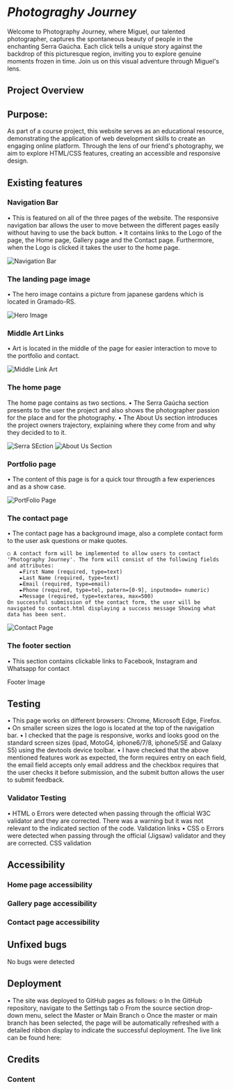 # ***Photograghy Journey***

Welcome to Photography Journey, where Miguel, our talented photographer, captures the spontaneous beauty of people in the enchanting Serra Gaúcha. Each click tells a unique story against the backdrop of this picturesque region, inviting you to explore genuine moments frozen in time. Join us on this visual adventure through Miguel's lens.

## **Project Overview**

## **Purpose:**

As part of a course project, this website serves as an educational resource, demonstrating the application of web development skills to create an engaging online platform. Through the lens of our friend's photography, we aim to explore HTML/CSS features, creating an accessible and responsive design.

## **Existing features**

### **Navigation Bar**


•	This is featured on all of the three pages of the website. The responsive navigation bar allows the user to move between the different pages easily without having to use the back button.
•	It contains links to the Logo of the page, the Home page, Gallery page and the Contact page. Furthermore, when the Logo is clicked it takes the user to the home page.

![Navigation Bar](docs/readme_images/nav_bar_readme.jpg)

### **The landing page image**

•	The hero image contains a picture from japanese gardens which is located in Gramado-RS.

![Hero Image](docs/readme_images/hero_image_readme.jpg)

### **Middle Art Links**

• Art is located in the middle of the page for easier interaction to move to the portfolio and contact. 

![Middle Link Art](docs/readme_images/middle_links.jpg)

### **The home page**

The home page contains as two sections. 
•	The Serra Gaúcha section presents to the user the project and also shows the photographer passion for the place and for the photography.
•	The About Us section introduces the project owners trajectory, explaining where they come from and why they decided to to it.

![Serra SEction](docs/readme_images/serra_readme.jpg)
![About Us Section](docs/readme_images/about_us_readme.jpg)

### **Portfolio page**

• The content of this page is for a quick tour througth a few experiences and as a show case.

![PortFolio Page](docs/readme_images/portfolio_readme.jpg)

### **The contact page**

•	The contact page has a background image, also a complete contact form to the user ask questions or make quotes.

    ○ A contact form will be implemented to allow users to contact 'Photography Journey'. The form will consist of the following fields and attributes:
        ►First Name (required, type=text)
        ►Last Name (required, type=text)
        ►Email (required, type=email)
        ►Phone (required, type=tel, patern=[0-9], inputmode= numeric)
        ►Message (required, type=textarea, max=500)
    On successful submission of the contact form, the user will be navigated to contact.html displaying a success message Showing what data has been sent.
 
![Contact Page](docs/readme_images/contact_readme.jpg)

### **The footer section**

•	This section contains clickable links to Facebook, Instagram and Whatsapp for contact


Footer Image

## **Testing**

•	This page works on different browsers: Chrome, Microsoft Edge, Firefox.
•	On smaller screen sizes the logo is located at the top of the navigation bar.
•	I checked that the page is responsive, works and looks good on the standard screen sizes (ipad, MotoG4, iphone6/7/8, iphone5/SE and Galaxy S5) using the devtools device toolbar.
•	I have checked that the above mentioned features work as expected, the form requires entry on each field, the email field accepts only email address and the checkbox requires that the user checks it before submission, and the submit button allows the user to submit feedback.

### **Validator Testing**

•	HTML
o	Errors were detected when passing through the official W3C validator and they are corrected. There was a warning but it was not relevant to the indicated section of the code.
 		Validation links
•	CSS
o	Errors were detected when passing through the official (Jigsaw) validator and they are corrected.
CSS validation

## **Accessibility**

### **Home page accessibility**

### **Gallery page accessibility**

### **Contact page accessibility**

## **Unfixed bugs**

No bugs were detected

## **Deployment**

•	The site was deployed to GitHub pages as follows:
o	In the GitHub repository, navigate to the Settings tab
o	From the source section drop-down menu, select the Master or Main Branch
o	Once the master or main branch has been selected, the page will be automatically refreshed with a detailed ribbon display to indicate the successful deployment.
The live link can be found here:  

## **Credits**

### **Content**
